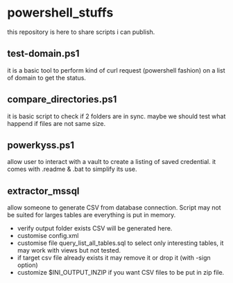 # powershell_stuffs
this repository is here to share scripts i can publish.

## test-domain.ps1 
it is a basic tool to perform kind of curl request (powershell fashion) on a list of domain to get the status.

## compare_directories.ps1
it is basic script to check if 2 folders are in sync. maybe we should test what happend if files are not same size.

## powerkyss.ps1
allow user to interact with a vault to create a listing of saved credential. it comes with .readme & .bat to simplify its use.


## extractor_mssql
allow someone to generate CSV from database connection. Script may not be suited for larges tables are everything is put in memory.
- verify output folder exists CSV will be generated here.
- customise config.xml
- customise file query_list_all_tables.sql to select only interesting tables, it may work with views but not tested.
- if target csv file already exists it may remove it or drop it (with -sign option)
- customize $INI_OUTPUT_INZIP if you want CSV files to be put in zip file.

